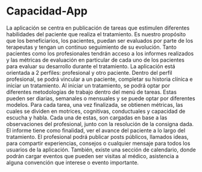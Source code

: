 # Capacidad-App

La aplicación se centra en publicación de tareas que estimulen diferentes habilidades del paciente que realiza el tratamiento.  Es nuestro propósito que los beneficiarios, los pacientes, puedan ser evaluados por parte de los terapeutas y tengan un continuo seguimiento de su evolución. Tanto pacientes como los profesionales tendrán acceso a los informes realizados y las métricas de evaluación en particular de cada uno de los pacientes para evaluar su desarrollo durante el tratamiento.
La aplicación está orientada a 2 perfiles: profesional y otro paciente. Dentro del perfil profesional, se podrá vincular a un paciente, completar su historia clínica e iniciar un tratamiento. Al iniciar un tratamiento, se podrá optar por diferentes metodologías de trabajo dentro del menú de tareas. Estas pueden ser diarias, semanales o mensuales y se puede optar por diferentes modelos. Para cada tarea, una vez finalizada, se obtienen métricas, las cuales se dividen en motrices, cognitivas, conductuales y capacidad de escucha y habla. Cada una de estas, son cargadas en base a las observaciones del profesional, junto con la resolución de la consigna dada. El informe tiene como finalidad, ver el avance del paciente a lo largo del tratamiento. 
El profesional podrá publicar posts públicos, llamados ideas, para compartir experiencias, consejos o cualquier mensaje para todos los usuarios de la aplicación. También, existe una sección de calendario, donde podrán cargar eventos que pueden ser visitas al médico, asistencia a alguna convención que interese o evento importante.
